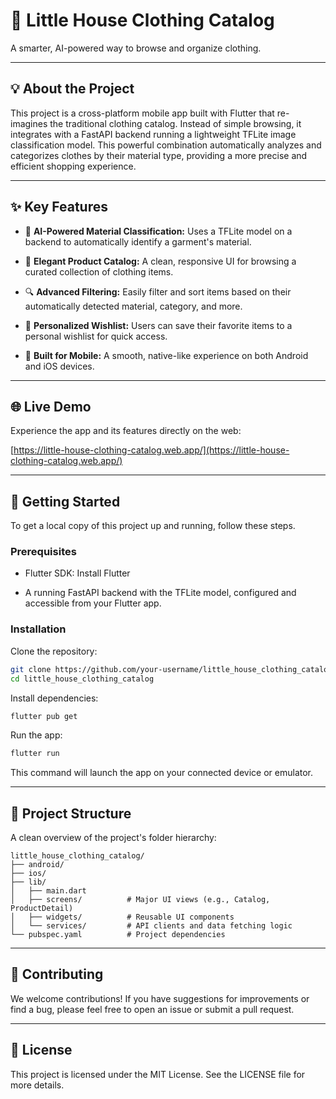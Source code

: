 # 🏡 Little House Clothing Catalog

A smarter, AI-powered way to browse and organize clothing.

---

## 💡 About the Project

This project is a cross-platform mobile app built with Flutter that re-imagines the traditional clothing catalog. Instead of simple browsing, it integrates with a FastAPI backend running a lightweight TFLite image classification model. This powerful combination automatically analyzes and categorizes clothes by their material type, providing a more precise and efficient shopping experience.

---

## ✨ Key Features

- 🤖 **AI-Powered Material Classification:** Uses a TFLite model on a backend to automatically identify a garment's material.

- 👕 **Elegant Product Catalog:** A clean, responsive UI for browsing a curated collection of clothing items.

- 🔍 **Advanced Filtering:** Easily filter and sort items based on their automatically detected material, category, and more.

- 💖 **Personalized Wishlist:** Users can save their favorite items to a personal wishlist for quick access.

- 📱 **Built for Mobile:** A smooth, native-like experience on both Android and iOS devices.

---

## 🌐 Live Demo

Experience the app and its features directly on the web:

[https://little-house-clothing-catalog.web.app/](https://little-house-clothing-catalog.web.app/)

---

## 🚀 Getting Started

To get a local copy of this project up and running, follow these steps.

### Prerequisites

- Flutter SDK: Install Flutter

- A running FastAPI backend with the TFLite model, configured and accessible from your Flutter app.

### Installation

Clone the repository:

```bash
git clone https://github.com/your-username/little_house_clothing_catalog.git
cd little_house_clothing_catalog
````

Install dependencies:

```bash
flutter pub get
```

Run the app:

```bash
flutter run
```

This command will launch the app on your connected device or emulator.

---

## 📂 Project Structure

A clean overview of the project's folder hierarchy:

```
little_house_clothing_catalog/
├── android/
├── ios/
├── lib/
│   ├── main.dart
│   ├── screens/          # Major UI views (e.g., Catalog, ProductDetail)
│   ├── widgets/          # Reusable UI components
│   └── services/         # API clients and data fetching logic
└── pubspec.yaml          # Project dependencies
```

---

## 👋 Contributing

We welcome contributions! If you have suggestions for improvements or find a bug, please feel free to open an issue or submit a pull request.

---

## 📝 License

This project is licensed under the MIT License. See the LICENSE file for more details.
